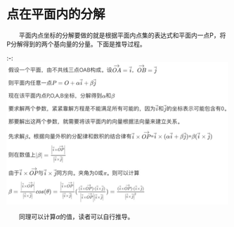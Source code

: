 # 点在平面内的分解

&emsp;&emsp;平面内点坐标的分解要做的就是根据平面内点集的表达式和平面内一点P，将P分解得到的两个基向量的分量。下面是推导过程。

:-: ![](./pic/4_3_1.png)

&emsp;&emsp;同理可以计算$\alpha$的值，读者可以自行推导。